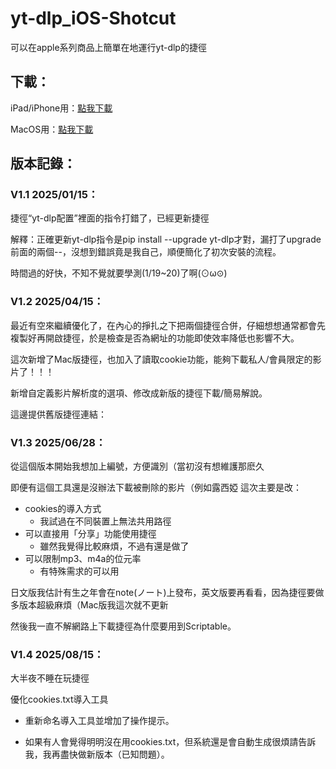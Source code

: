 # yt-dlp_iOS-Shotcut
可以在apple系列商品上簡單在地運行yt-dlp的捷徑

## 下載：

iPad/iPhone用：[點我下載](https://github.com/koko0221/yt-dlp_iOS-Shotcut/raw/refs/heads/main/yt-dlp%E6%8D%B7%E5%BE%91.shortcut)

MacOS用：[點我下載](https://github.com/koko0221/yt-dlp_iOS-Shotcut/raw/refs/heads/main/Mac%E7%89%88yt-dlp%E6%8D%B7%E5%BE%91.shortcut)

## 版本記錄：

### V1.1 2025/01/15：

捷徑“yt-dlp配置”裡面的指令打錯了，已經更新捷徑

解釋：正確更新yt-dlp指令是pip install --upgrade yt-dlp才對，漏打了upgrade前面的兩個--，沒想到錯誤竟是我自己，順便簡化了初次安裝的流程。

時間過的好快，不知不覺就要學測(1/19~20)了啊(⊙ω⊙)

### V1.2 2025/04/15：

最近有空來繼續優化了，在內心的掙扎之下把兩個捷徑合併，仔細想想通常都會先複製好再開啟捷徑，於是檢查是否為網址的功能即使效率降低也影響不大。

這次新增了Mac版捷徑，也加入了讀取cookie功能，能夠下載私人/會員限定的影片了！！！

新增自定義影片解析度的選項、修改成新版的捷徑下載/簡易解說。

這邊提供舊版捷徑連結：

### V1.3 2025/06/28：

從這個版本開始我想加上編號，方便識別（當初沒有想維護那麽久

即便有這個工具還是沒辦法下載被刪除的影片（例如露西婭
這次主要是改：

- cookies的導入方式
    - 我試過在不同裝置上無法共用路徑
- 可以直接用「分享」功能使用捷徑
    - 雖然我覺得比較麻煩，不過有還是做了
- 可以限制mp3、m4a的位元率
    - 有特殊需求的可以用
 
日文版我估計有生之年會在note(ノート)上發布，英文版要再看看，因為捷徑要做多版本超級麻煩（Mac版我這次就不更新

然後我一直不解網路上下載捷徑為什麼要用到Scriptable。

### V1.4 2025/08/15：

大半夜不睡在玩捷徑

優化cookies.txt導入工具

 - 重新命名導入工具並增加了操作提示。
* 如果有人會覺得明明沒在用cookies.txt，但系統還是會自動生成很煩請告訴我，我再盡快做新版本（已知問題）。
